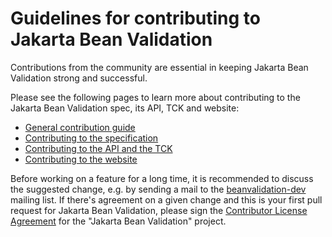 Guidelines for contributing to Jakarta Bean Validation
====

Contributions from the community are essential in keeping Jakarta Bean Validation strong and successful.

Please see the following pages to learn more about contributing to the Jakarta Bean Validation spec, its API, TCK and website:

* [General contribution guide](http://beanvalidation.org/contribute/)
* [Contributing to the specification](http://beanvalidation.org/contribute/specification/)
* [Contributing to the API and the TCK](http://beanvalidation.org/contribute/coding)
* [Contributing to the website](http://beanvalidation.org/contribute/site)

Before working on a feature for a long time, it is recommended to discuss the suggested change,
e.g. by sending a mail to the [beanvalidation-dev](http://lists.jboss.org/pipermail/beanvalidation-dev/) mailing list.
If there's agreement on a given change and this is your first pull request for Jakarta Bean Validation,
please sign the [Contributor License Agreement](https://cla.jboss.org/) for the "Jakarta Bean Validation" project.
